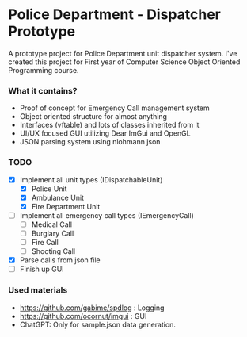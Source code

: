 # Police Department - Dispatcher Prototype

A prototype project for Police Department unit dispatcher system. I've created this project for First year of Computer Science Object Oriented Programming course.

### What it contains?
- Proof of concept for Emergency Call management system
- Object oriented structure for almost anything
- Interfaces (vftable) and lots of classes inherited from it
- UI/UX focused GUI utilizing Dear ImGui and OpenGL
- JSON parsing system using nlohmann json

### TODO
- [x]  Implement all unit types (IDispatchableUnit)
    - [x]  Police Unit 
    - [x]  Ambulance Unit
    - [x]  Fire Department Unit
- [ ]  Implement all emergency call types (IEmergencyCall)
    - [ ]  Medical Call
    - [ ]  Burglary Call
    - [ ]  Fire Call
    - [ ]  Shooting Call
- [x]  Parse calls from json file
- [ ]  Finish up GUI

### Used materials
- https://github.com/gabime/spdlog : Logging
- https://github.com/ocornut/imgui : GUI
- ChatGPT: Only for sample.json data generation.
